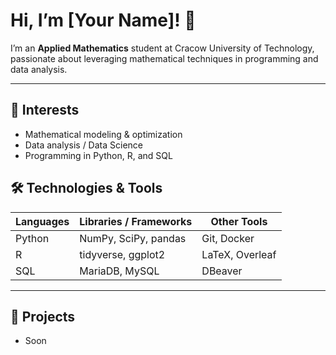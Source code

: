 # Hi, I’m [Your Name]! 👋

I’m an **Applied Mathematics** student at Cracow University of Technology, passionate about leveraging mathematical techniques in programming and data analysis.

---

## 🎯 Interests
- Mathematical modeling & optimization  
- Data analysis / Data Science  
- Programming in Python, R, and SQL  

## 🛠 Technologies & Tools
| Languages    | Libraries / Frameworks       | Other Tools         |
|--------------|------------------------------|---------------------|
| Python       | NumPy, SciPy, pandas         | Git, Docker         |
| R            | tidyverse, ggplot2           | LaTeX, Overleaf     |
| SQL          | MariaDB, MySQL               |DBeaver              |

---

## 🚀 Projects
- Soon
